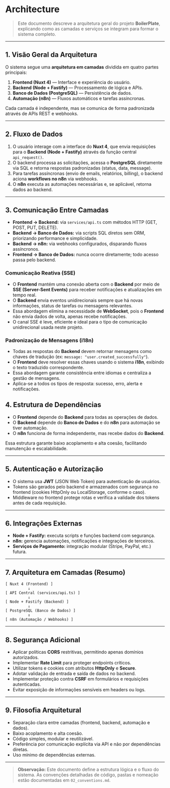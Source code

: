# **Architecture**

> Este documento descreve a arquitetura geral do projeto **BoilerPlate**, explicando como as camadas e serviços se integram para formar o sistema completo.

---

## 1. Visão Geral da Arquitetura

O sistema segue uma **arquitetura em camadas** dividida em quatro partes principais:

1. **Frontend (Nuxt 4)** — Interface e experiência do usuário.
2. **Backend (Node + Fastify)** — Processamento de lógica e APIs.
3. **Banco de Dados (PostgreSQL)** — Persistência de dados.
4. **Automação (n8n)** — Fluxos automáticos e tarefas assíncronas.

Cada camada é independente, mas se comunica de forma padronizada através de APIs REST e webhooks.

---

## 2. Fluxo de Dados

1. O usuário interage com a interface do **Nuxt 4**, que envia requisições para o **Backend (Node + Fastify)** através da função central `api_request()`.
2. O backend processa as solicitações, acessa o **PostgreSQL** diretamente via SQL e retorna respostas padronizadas (status, data, message).
3. Para tarefas assíncronas (envio de emails, relatórios, billing), o backend aciona **workflows no n8n** via webhooks.
4. O **n8n** executa as automações necessárias e, se aplicável, retorna dados ao backend.

---

## 3. Comunicação Entre Camadas

- **Frontend → Backend:** via `services/api.ts` com métodos HTTP (GET, POST, PUT, DELETE).
- **Backend → Banco de Dados:** via scripts SQL diretos sem ORM, priorizando performance e simplicidade.
- **Backend → n8n:** via webhooks configurados, disparando fluxos assíncronos.
- **Frontend → Banco de Dados:** nunca ocorre diretamente; todo acesso passa pelo backend.

### Comunicação Reativa (SSE)

- O **Frontend** mantém uma conexão aberta com o **Backend** por meio de **SSE (Server-Sent Events)** para receber notificações e atualizações em tempo real.
- O **Backend** envia eventos unidirecionais sempre que há novas informações, status de tarefas ou mensagens relevantes.
- Essa abordagem elimina a necessidade de **WebSocket**, pois o **Frontend** não envia dados de volta, apenas recebe notificações.
- O canal SSE é leve, eficiente e ideal para o tipo de comunicação unidirecional usada neste projeto.

### Padronização de Mensagens (i18n)

- Todas as respostas do **Backend** devem retornar mensagens como chaves de tradução (ex: `message: "user.created_successfully"`).
- O **Frontend** deve resolver essas chaves usando o sistema **i18n**, exibindo o texto traduzido correspondente.
- Essa abordagem garante consistência entre idiomas e centraliza a gestão de mensagens.
- Aplica-se a todos os tipos de resposta: sucesso, erro, alerta e notificações.

## 4. Estrutura de Dependências

- O **Frontend** depende do **Backend** para todas as operações de dados.
- O **Backend** depende do **Banco de Dados** e do **n8n** para automação se tiver automação.
- O **n8n** funciona de forma independente, mas recebe dados do **Backend**.

Essa estrutura garante baixo acoplamento e alta coesão, facilitando manutenção e escalabilidade.

---

## 5. Autenticação e Autorização

- O sistema usa **JWT** (JSON Web Token) para autenticação de usuários.
- Tokens são gerados pelo backend e armazenados com segurança no frontend (cookies HttpOnly ou LocalStorage, conforme o caso).
- Middleware no frontend protege rotas e verifica a validade dos tokens antes de cada requisição.

---

## 6. Integrações Externas

- **Node + Fastify:** executa scripts e funções backend com segurança.
- **n8n:** gerencia automações, notificações e integrações de terceiros.
- **Serviços de Pagamento:** integração modular (Stripe, PayPal, etc.) futura.

---

## 7. Arquitetura em Camadas (Resumo)

```
[ Nuxt 4 (Frontend) ]
          ↓
[ API Central (services/api.ts) ]
          ↓
[ Node + Fastify (Backend) ]
          ↓
[ PostgreSQL (Banco de Dados) ]
          ↕
[ n8n (Automação / Webhooks) ]
```

---

## 8. Segurança Adicional

- Aplicar políticas **CORS** restritivas, permitindo apenas domínios autorizados.
- Implementar **Rate Limit** para proteger endpoints críticos.
- Utilizar tokens e cookies com atributos **HttpOnly** e **Secure**.
- Adotar validação de entrada e saída de dados no backend.
- Implementar proteção contra **CSRF** em formulários e requisições autenticadas.
- Evitar exposição de informações sensíveis em headers ou logs.

---

## 9. Filosofia Arquitetural

- Separação clara entre camadas (frontend, backend, automação e dados).
- Baixo acoplamento e alta coesão.
- Código simples, modular e reutilizável.
- Preferência por comunicação explícita via API e não por dependências diretas.
- Uso mínimo de dependências externas.

---

> **Observação:** Este documento define a estrutura lógica e o fluxo do sistema. As convenções detalhadas de código, pastas e nomeação estão documentadas em `02_conventions.md`.
